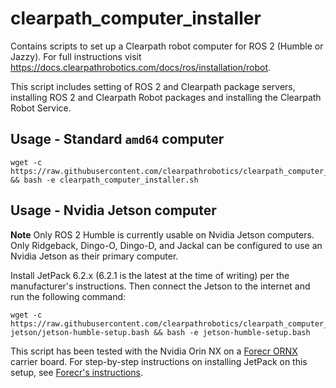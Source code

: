 # clearpath_computer_installer

Contains scripts to set up a Clearpath robot computer for ROS 2 (Humble or Jazzy). For full instructions visit https://docs.clearpathrobotics.com/docs/ros/installation/robot.

This script includes setting of ROS 2 and Clearpath package servers, installing ROS 2 and Clearpath Robot packages and installing the Clearpath Robot Service.

## Usage - Standard `amd64` computer
```
wget -c https://raw.githubusercontent.com/clearpathrobotics/clearpath_computer_installer/main/clearpath_computer_installer.sh && bash -e clearpath_computer_installer.sh
```

## Usage - Nvidia Jetson computer
**Note** Only ROS 2 Humble is currently usable on Nvidia Jetson computers. Only Ridgeback, Dingo-O, Dingo-D, and Jackal can be configured to use an Nvidia Jetson as their primary computer.

Install JetPack 6.2.x (6.2.1 is the latest at the time of writing) per the manufacturer's instructions. Then connect the Jetson to the internet and run the following command:
```
wget -c https://raw.githubusercontent.com/clearpathrobotics/clearpath_computer_installer/refs/heads/feature/humble-jetson/jetson-humble-setup.bash && bash -e jetson-humble-setup.bash
```
This script has been tested with the Nvidia Orin NX on a [Forecr ORNX](https://www.forecr.io/products/carrier-board-dsboard-ornx) carrier board. For step-by-step instructions on installing JetPack on this setup, see [Forecr's instructions](https://www.forecr.io/blogs/installation/jetpack-6-x-installation-for-dsboard-ornx).
